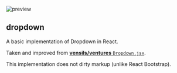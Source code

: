 ![preview](preview.png)
## dropdown
A basic implementation of Dropdown in React.

Taken and improved from [**vensils/ventures** `Dropdown.jsx`](https://github.com/srph/vensils-ventures/blob/gh-pages/style/_dropdown.scss).

This implementation does not dirty markup (unlike React Bootstrap).